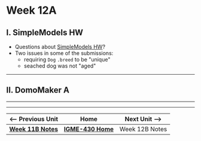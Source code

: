 # Week 12A

## I. SimpleModels HW

- Questions about [SimpleModels HW](11A.md#iii-simplemodels-hw)?
- Two issues in some of the submissions:
  - requiring `Dog` `.breed` to be "unique"
  - seached dog was not "aged"

---

## II. DomoMaker A


---
---

| <-- Previous Unit | Home | Next Unit -->
| --- | --- | --- 
|   [**Week 11B Notes**](11B.md)  |  [**IGME-430 Home**](../) | Week 12B Notes

